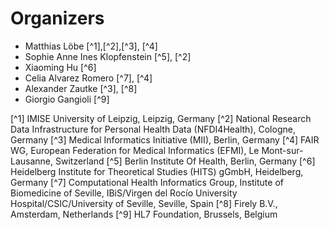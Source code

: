 # Organizers

- Matthias Löbe [^1],[^2],[^3], [^4]
- Sophie Anne Ines Klopfenstein [^5], [^2]
- Xiaoming Hu [^6]
- Celia Alvarez Romero [^7], [^4]
- Alexander Zautke [^3], [^8]
- Giorgio Gangioli [^9]

[^1] IMISE University of Leipzig, Leipzig, Germany
[^2] National Research Data Infrastructure for Personal Health Data (NFDI4Health), Cologne, Germany
[^3] Medical Informatics Initiative (MII), Berlin, Germany
[^4] FAIR WG, European Federation for Medical Informatics (EFMI), Le Mont-sur-Lausanne, Switzerland
[^5] Berlin Institute Of Health, Berlin, Germany
[^6] Heidelberg Institute for Theoretical Studies (HITS) gGmbH, Heidelberg, Germany
[^7] Computational Health Informatics Group, Institute of Biomedicine of Seville, IBiS/Virgen del Rocío University Hospital/CSIC/University of Seville, Seville, Spain
[^8] Firely B.V., Amsterdam, Netherlands
[^9] HL7 Foundation, Brussels, Belgium
